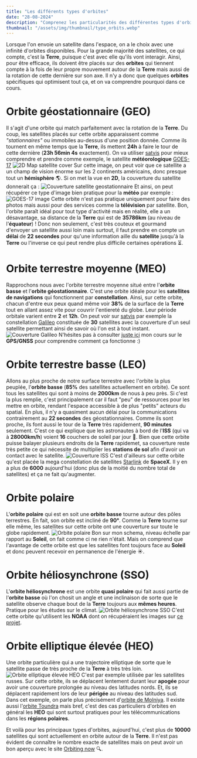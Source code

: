 ```yaml
---
title: "Les différents types d'orbites"
date: "28-08-2024"
description: "Comprenez les particularités des différentes types d'orbites sur lesquelles sont placées les satellites en fonction de leur usage"
thumbnail: "/assets/img/thumbnail/type_orbits.webp"
---
```

Lorsque l'on envoie un satellite dans l'espace, on a le choix avec une infinité d'orbites disponibles. 
Pour la grande majorité des satellites, ce qui compte, c'est la **Terre**, puisque c'est avec elle qu'ils vont interagir. Ainsi, pour être efficace, ils doivent être placés sur des **orbites** qui tiennent compte à la fois de leur propre mouvement autour de la **Terre** mais aussi de la rotation de cette dernière sur son axe.
Il n'y a donc que quelques **orbites** spécifiques qui optimisent tout ça, et on va comprendre pourquoi dans ce cours.

# Orbite géostationnaire (GEO)
Il s'agit d'une orbite qui match parfaitement avec la rotation de la **Terre**. Du coup, les satellites placés sur cette orbite apparaissent comme *"stationnaires"* ou immobiles au-dessus d'une position donnée. Comme ils tournent en même temps que la **Terre**, ils mettent **24h** à faire le tour de cette dernière (**23h 56min 4s** exactement).
On va utiliser [satvis](https://satvis.space/next/?tags=&sats=GOES%7E17) pour mieux comprendre et prendre comme exemple, le satellite **météorologique** [GOES-17](https://en.wikipedia.org/wiki/GOES-17)
![2D Map satellite cover](../../../assets/img/pages/space/satellite/type-orbits/type-orbits1.svg)
Sur cette image, on peut voir que ce satellite a un champ de vision énorme sur les 2 continents américains, donc presque tout un **hémisphère** 🌎.
Si on met la vue en **2D**, la couverture du satellite donnerait ça : 
![Couverture satellite geostationnaire](../../../assets/img/pages/space/satellite/type-orbits/type-orbits2.svg)
Et ainsi, on peut récupérer ce type d'image bien pratique pour la **météo** par exemple : 
![GOES-17 image](../../../assets/img/pages/space/satellite/type-orbits/type-orbits3.png)
Cette orbite n'est pas pratique uniquement pour faire des photos mais aussi pour des services comme la **télévision** par satellite.
Bon, l'orbite paraît idéal pour tout type d'activité mais en réalité, elle a un désavantage, sa distance de la **Terre** qui est de **35786km** (au niveau de l'**équateur**) ! Donc non seulement, c'est très couteux et gourmand d'envoyer un satellite aussi loin mais surtout, il faut prendre en compte un **délai** de **22 secondes** pour qu'une information aille du **satellite** jusqu'à la **Terre** ou l'inverse ce qui peut rendre plus difficile certaines opérations ⏳.

# Orbite terrestre moyenne  (MEO)
Rapprochons nous avec l'orbite terrestre moyenne situé entre l'**orbite basse** et l'**orbite géostationnaire**.
C'est une orbite idéale pour les **satellites de navigations** qui fonctionnent par **constellation**. Ainsi, sur cette orbite, chacun d'entre eux peux quand même voir **38%** de la surface de la **Terre** tout en allant assez vite pour couvrir l'entiereté du globe. Leur période orbitale varient entre **2** et **12h**.
On peut voir sur [satvis](https://satvis.space/next/?tags=&scene=2D&elements=Point,Label,Orbit-track&sats=GSAT0201%7E%28GALILEO%7E5%29,GSAT0202%7E%28GALILEO%7E6%29,GSAT0203%7E%28GALILEO%7E7%29,GSAT0204%7E%28GALILEO%7E8%29,GSAT0205%7E%28GALILEO%7E9%29,GSAT0103%7E%28GALILEO-FM3%29,GSAT0215%7E%28GALILEO%7E19%29,GSAT0216%7E%28GALILEO%7E20%29,GSAT0214%7E%28GALILEO%7E18%29,GSAT0213%7E%28GALILEO%7E17%29,GSAT0212%7E%28GALILEO%7E16%29,GSAT0217%7E%28GALILEO%7E21%29,GSAT0218%7E%28GALILEO%7E22%29,GSAT0223%7E%28GALILEO%7E27%29,GSAT0222%7E%28GALILEO%7E26%29,GSAT0221%7E%28GALILEO%7E25%29,GSAT0220%7E%28GALILEO%7E24%29,GSAT0219%7E%28GALILEO%7E23%29,GSAT0224%7E%28GALILEO%7E28%29,GSAT0225%7E%28GALILEO%7E29%29,GSAT0227%7E%28GALILEO%7E30%29,GSAT0101%7E%28GALILEO-PFM%29,GSAT0102%7E%28GALILEO-FM2%29,GSAT0211%7E%28GALILEO%7E14%29,GSAT0209%7E%28GALILEO%7E12%29,GSAT0208%7E%28GALILEO%7E11%29,GSAT0207%7E%28GALILEO%7E15%29,GSAT0206%7E%28GALILEO%7E10%29) par exemple la constellation [Galileo](https://fr.wikipedia.org/wiki/Galileo_(syst%C3%A8me_de_positionnement)) constituée de **30** satellites avec la couverture d'un seul satellite permettant ainsi de savoir où l'on est à tout instant.
![Couverture Galileo](../../../assets/img/pages/space/satellite/type-orbits/type-orbits4.svg)
 N'hésites pas à consulter [juste ici](./gps.html) mon cours sur le **GPS/GNSS** pour comprendre comment ça fonctionne :)

# Orbite terrestre basse (LEO)
Allons au plus proche de notre surface terrestre avec l'orbite la plus peuplée, l'**orbite basse** (**85%** des satellites actuellement en orbite). Ce sont tous les satellites qui sont à moins de **2000km** de nous à peu près. 
Si c'est la plus remplie, c'est principalement car il faut "peu" de ressources pour les mettre en orbite, rendant l'espace accessible à de plus "petits" acteurs du spatial. En plus, il n'y a quasiment aucun délai pour la communications contrairement au **22 secondes** des géostationnaires.
Comme ils sont proche, ils font aussi le tour de la **Terre** très rapidement, **90 minutes** seulement. C'est ce qui explique que les astronautes à bord de l'**ISS** (qui va à **28000km/h**) voient **16** couchers de soleil par jour 🌅.
Bien que cette orbite puisse balayer plusieurs endroits de la **Terre** rapidemet, sa couverture reste très petite ce qui nécessite de multiplier les **stations de sol** afin d'avoir un contact avec le satellite.
![Couverture ISS](../../../assets/img/pages/space/satellite/type-orbits/type-orbits5.svg)
C'est d'ailleurs sur cette orbite qu'est placée la mega constellation de satellites [Starlink](https://www.starlink.com/) de **SpaceX**. Il y en a plus de **6000** aujourd'hui (donc plus de la moitié du nombre total de satellites) et ça ne fait qu'augmenter.  

# Orbite polaire 
L'**orbite polaire** qui est en soit une **orbite basse** tourne autour des pôles terrestres. En fait, son orbite est incliné de **90°**. Comme la **Terre** tourne sur elle même, les satellites sur cette orbite ont une couverture sur toute le globe rapidement.
![Orbite polaire](../../../assets/img/pages/space/satellite/type-orbits/type-orbits6.svg)
Bon sur mon schema, niveau échelle par rapport au **Soleil**, on fait comme ci ne rien n'était. Mais on comprend que l'avantage de cette orbite est que les satellites font toujours face au **Soleil** et donc peuvent recevoir en permanence de l'énergie ☀️.


# Orbite héliosynchrone (SSO) 
L'**orbite héliosynchrone** est une orbite **quasi polaire** qui fait aussi partie de l'**orbite basse** où l'on chosit un angle et une inclinaison de sorte que le satellite observe chaque bout de la **Terre** toujours aux **mêmes heures**. Pratique pour les études sur le climat.
![Orbite héliosynchrone SSO](../../../assets/img/pages/space/satellite/type-orbits/type-orbits7.svg)
C'est cette orbite qu'utilisent les **NOAA** dont on récupéraient les images sur [ce projet](../../Projects/NOAA.html).

# Orbite elliptique élevée (HEO) 
Une orbite particulière qui a une trajectoire elliptique de sorte que le satellite passe de très proche de la **Terre** à très très loin.
![Orbite elliptique élevée HEO](../../../assets/img/pages/space/satellite/type-orbits/type-orbits8.svg)
C'est par exemple utilisée par les satellites russes. Sur cette orbite, ils se déplacent lentement durant leur **apogée** pour avoir une couverture prolongée au niveau des latitudes nords. Et, ils se déplacent rapidement lors de leur **périgée** au niveau des latitudes sud. Dans cet exemple, on parle plus précisément d'[orbite de Molniya](https://fr.wikipedia.org/wiki/Orbite_de_Molnia). 
Il existe aussi l'[orbite Toundra](https://fr.wikipedia.org/wiki/Orbite_toundra) mais bref, c'est des cas particuliers d'orbites en général les **HEO** qui sont surtout pratiques pour les télécommunications dans les **régions polaires**. 

Et voilà pour les principaux types d'orbites, aujourd'hui, c'est plus de **10000** satellites qui sont actuellement en orbite autour de la **Terre**. Il n'est pas évident de connaître le nombre exacte de satellites mais on peut avoir un bon aperçu avec le site [Orbiting now](https://orbit.ing-now.com/) 🔍.
